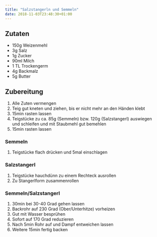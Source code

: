 ```yaml
---
title: "Salzstangerln und Semmeln"
date: 2018-11-03T23:48:30+01:00
---
```

## Zutaten
- 150g Weizenmehl
- 3g Salz
- 1g Zucker
- 90ml Milch
- 1 TL Trockengerm
- 4g Backmalz
- 5g Butter

## Zubereitung
1. Alle Zuten vermengen
2. Teig gut kneten und ziehen, bis er nicht mehr an den Händen klebt
3. 15min rasten lassen
4. Teigstücke zu ca. 85g (Semmeln) bzw. 120g (Salzstangerl) auswiegen und schleifen und mit Staubmehl gut bemehlen
5. 15min rasten lassen

### Semmeln
1. Teigstücke flach drücken und 5mal einschlagen

### Salzstangerl
1. Teigstücke hauchdünn zu einem Rechteck ausrollen
2. Zu Stangerlform zusammenrollen

### Semmeln/Salzstangerl
1. 30min bei 30-40 Grad gehen lassen
2. Backrohr auf 230 Grad (Ober/Unterhitze) vorheizen
3. Gut mit Wasser besprühen
4. Sofort auf 170 Grad reduzieren
5. Nach 5min Rohr auf und Dampf entweichen lassen
6. Weitere 15min fertig backen